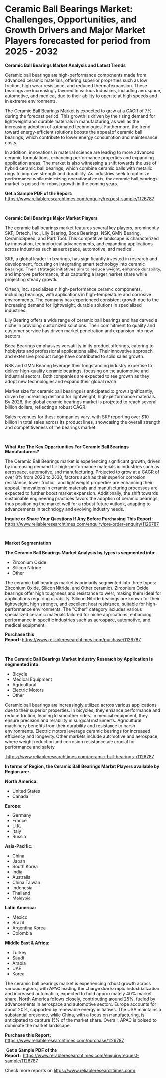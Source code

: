 <p><h1>Ceramic Ball Bearings Market: Challenges, Opportunities, and Growth Drivers and Major Market Players forecasted for period from 2025 - 2032</h1></p><p><strong>Ceramic Ball Bearings Market Analysis and Latest Trends</strong></p>
<p><p>Ceramic ball bearings are high-performance components made from advanced ceramic materials, offering superior properties such as low friction, high wear resistance, and reduced thermal expansion. These bearings are increasingly favored in various industries, including aerospace, automotive, and medical, due to their ability to operate at high speeds and in extreme environments. </p><p>The Ceramic Ball Bearings Market is expected to grow at a CAGR of 7% during the forecast period. This growth is driven by the rising demand for lightweight and durable materials in manufacturing, as well as the increasing adoption of automated technologies. Furthermore, the trend toward energy-efficient solutions boosts the appeal of ceramic ball bearings, which contribute to lower energy consumption and maintenance costs.</p><p>In addition, innovations in material science are leading to more advanced ceramic formulations, enhancing performance properties and expanding application areas. The market is also witnessing a shift towards the use of hybrid ceramic ball bearings, which combine ceramic balls with metallic rings to improve strength and durability. As industries seek to optimize performance while minimizing operational costs, the ceramic ball bearings market is poised for robust growth in the coming years.</p></p>
<p><strong>Get a Sample PDF of the Report:&nbsp;</strong> <a href="https://www.reliableresearchtimes.com/enquiry/request-sample/1126787?utm_campaign=2007&utm_medium=2&utm_source=Github&utm_content=ia&utm_term=18022025&utm_id=ceramic-ball-bearings">https://www.reliableresearchtimes.com/enquiry/request-sample/1126787</a></p>
<p>&nbsp;</p>
<p><strong>Ceramic Ball Bearings Major Market Players</strong></p>
<p><p>The ceramic ball bearings market features several key players, prominently SKF, Ortech, Inc., Lily Bearing, Boca Bearings, NSK, GMN Bearing, CeramicSpeed, and Park Tool. This competitive landscape is characterized by innovation, technological advancements, and expanding applications across industries such as aerospace, automotive, and medical.</p><p>SKF, a global leader in bearings, has significantly invested in research and development, focusing on integrating smart technology into ceramic bearings. Their strategic initiatives aim to reduce weight, enhance durability, and improve performance, thus capturing a larger market share while projecting steady growth.</p><p>Ortech, Inc. specializes in high-performance ceramic components, including bearings, with applications in high-temperature and corrosive environments. The company has experienced consistent growth due to the increasing demand for lightweight, durable solutions in specialized industries.</p><p>Lily Bearing offers a wide range of ceramic ball bearings and has carved a niche in providing customized solutions. Their commitment to quality and customer service has driven market penetration and expansion into new sectors.</p><p>Boca Bearings emphasizes versatility in its product offerings, catering to hobbyists and professional applications alike. Their innovative approach and extensive product range have contributed to solid sales growth.</p><p>NSK and GMN Bearing leverage their longstanding industry expertise to deliver high-quality ceramic bearings, focusing on the automotive and industrial sectors. Both companies are expected to see growth as they adopt new technologies and expand their global reach.</p><p>Market size for ceramic ball bearings is anticipated to grow significantly, driven by increasing demand for lightweight, high-performance materials. By 2026, the global ceramic bearings market is projected to reach several billion dollars, reflecting a robust CAGR.</p><p>Sales revenues for these companies vary, with SKF reporting over $10 billion in total sales across its product lines, showcasing the overall strength and competitiveness of the bearings market.</p></p>
<p>&nbsp;</p>
<p><strong>What Are The Key Opportunities For Ceramic Ball Bearings Manufacturers?</strong></p>
<p><p>The Ceramic Ball Bearings market is experiencing significant growth, driven by increasing demand for high-performance materials in industries such as aerospace, automotive, and manufacturing. Projected to grow at a CAGR of over 8% from 2023 to 2030, factors such as their superior corrosion resistance, lower friction, and lightweight properties are enhancing their appeal. Innovations in ceramic materials and manufacturing processes are expected to further boost market expansion. Additionally, the shift towards sustainable engineering practices favors the adoption of ceramic bearings, thus positioning the market well for a robust future outlook, adapting to advancements in technology and evolving industry needs.</p></p>
<p><strong>Inquire or Share Your Questions If Any Before Purchasing This Report:</strong> <a href="https://www.reliableresearchtimes.com/enquiry/pre-order-enquiry/1126787?utm_campaign=2007&utm_medium=2&utm_source=Github&utm_content=ia&utm_term=18022025&utm_id=ceramic-ball-bearings">https://www.reliableresearchtimes.com/enquiry/pre-order-enquiry/1126787</a></p>
<p>&nbsp;</p>
<p><strong>Market Segmentation</strong></p>
<p><strong>The Ceramic Ball Bearings Market Analysis by types is segmented into:</strong></p>
<p><ul><li>Zirconium Oxide</li><li>Silicon Nitride</li><li>Other</li></ul></p>
<p><p>The ceramic ball bearings market is primarily segmented into three types: Zirconium Oxide, Silicon Nitride, and Other ceramics. Zirconium Oxide bearings offer high toughness and resistance to wear, making them ideal for applications requiring durability. Silicon Nitride bearings are known for their lightweight, high strength, and excellent heat resistance, suitable for high-performance environments. The "Other" category includes various specialized ceramic materials tailored for niche applications, enhancing performance in specific industries such as aerospace, automotive, and medical equipment.</p></p>
<p><strong>Purchase this Report:&nbsp;</strong><a href="https://www.reliableresearchtimes.com/purchase/1126787?utm_campaign=2007&utm_medium=2&utm_source=Github&utm_content=ia&utm_term=18022025&utm_id=ceramic-ball-bearings">https://www.reliableresearchtimes.com/purchase/1126787</a></p>
<p>&nbsp;</p>
<p><strong>The Ceramic Ball Bearings Market Industry Research by Application is segmented into:</strong></p>
<p><ul><li>Bicycle</li><li>Medical Equipment</li><li>Agricultural</li><li>Electric Motors</li><li>Other</li></ul></p>
<p><p>Ceramic ball bearings are increasingly utilized across various applications due to their superior properties. In bicycles, they enhance performance and reduce friction, leading to smoother rides. In medical equipment, they ensure precision and reliability in surgical instruments. Agricultural machinery benefits from their durability and resistance to harsh environments. Electric motors leverage ceramic bearings for increased efficiency and longevity. Other markets include automotive and aerospace, where weight reduction and corrosion resistance are crucial for performance and safety.</p></p>
<p><a href="https://www.reliableresearchtimes.com/ceramic-ball-bearings-r1126787?utm_campaign=2007&utm_medium=2&utm_source=Github&utm_content=ia&utm_term=18022025&utm_id=ceramic-ball-bearings">&nbsp;https://www.reliableresearchtimes.com/ceramic-ball-bearings-r1126787</a></p>
<p><strong>In terms of Region, the Ceramic Ball Bearings Market Players available by Region are:</strong></p>
<p>
    <p> <strong> North America: </strong>
        <ul>
            <li>United States</li>
            <li>Canada</li>
        </ul>
        </p> 
    <p> <strong> Europe: </strong>
        <ul>
            <li>Germany</li>
            <li>France</li>
            <li>U.K.</li>
            <li>Italy</li>
            <li>Russia</li>
        </ul>
        </p> 
    <p> <strong> Asia-Pacific: </strong>
        <ul>
            <li>China</li>
            <li>Japan</li>
            <li>South Korea</li>
            <li>India</li>
            <li>Australia</li>
            <li>China Taiwan</li>
            <li>Indonesia</li>
            <li>Thailand</li>
            <li>Malaysia</li>
        </ul>
        </p> 
    <p> <strong> Latin America: </strong>
        <ul>
            <li>Mexico</li>
            <li>Brazil</li>
            <li>Argentina Korea</li>
            <li>Colombia</li>
        </ul>
        </p> 
    <p> <strong> Middle East & Africa: </strong>
        <ul>
            <li>Turkey</li>
            <li>Saudi</li>
            <li>Arabia</li>
            <li>UAE</li>
            <li>Korea</li>
        </ul>
    </p>
    </p>
<p><p>The ceramic ball bearings market is experiencing robust growth across various regions, with APAC leading the charge due to rapid industrialization and increased automation, expected to hold approximately 40% market share. North America follows closely, contributing around 25%, fueled by advancements in aerospace and automotive sectors. Europe accounts for about 20%, supported by renewable energy initiatives. The USA maintains a substantial presence, while China, with a focus on manufacturing, is anticipated to capture 15% of the market share. Overall, APAC is poised to dominate the market landscape.</p></p>
<p><strong>Purchase this Report: </strong><a href="https://www.reliableresearchtimes.com/purchase/1126787?utm_campaign=2007&utm_medium=2&utm_source=Github&utm_content=ia&utm_term=18022025&utm_id=ceramic-ball-bearings">https://www.reliableresearchtimes.com/purchase/1126787</a></p>
<p>&nbsp;<strong>Get a Sample PDF of the Report:&nbsp;&nbsp;</strong><a href="https://www.reliableresearchtimes.com/enquiry/request-sample/1126787?utm_campaign=2007&utm_medium=2&utm_source=Github&utm_content=ia&utm_term=18022025&utm_id=ceramic-ball-bearings">https://www.reliableresearchtimes.com/enquiry/request-sample/1126787</a></p>
<p><strong></strong></p>
<p>Check more reports on <a href="https://www.reliableresearchtimes.com/?utm_campaign=2007&utm_medium=2&utm_source=Github&utm_content=ia&utm_term=18022025&utm_id=ceramic-ball-bearings">https://www.reliableresearchtimes.com/</a></p>